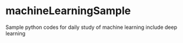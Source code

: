 # machineLearningSample
Sample python codes for daily study of machine learning include deep learning
